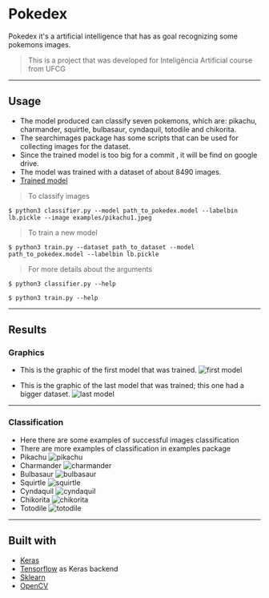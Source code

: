 # Pokedex

Pokedex it's a artificial intelligence that has as goal recognizing some pokemons images.

> This is a project that was developed for Inteligência Artificial course from UFCG

---

## Usage

- The model produced can classify seven pokemons, which are: pikachu, charmander, squirtle, bulbasaur, cyndaquil, totodile and chikorita.
- The searchimages package has some scripts that can be used for collecting images for the dataset.
- Since the trained model is too big for a commit , it will be find on google drive.
- The model was trained with a dataset of about 8490 images.
- [Trained model](https://drive.google.com/file/d/1DA2EeCIO4FF8kHjEIJm82oFO_K7hvA-r/view?usp=sharing)

> To classify images
```shell
$ python3 classifier.py --model path_to_pokedex.model --labelbin lb.pickle --image examples/pikachu1.jpeg
```

> To train a new model
```shell
$ python3 train.py --dataset path_to_dataset --model path_to_pokedex.model --labelbin lb.pickle
```

> For more details about the arguments
```
$ python3 classifier.py --help
```
```
$ python3 train.py --help
```
---

## Results

### Graphics

- This is the graphic of the first model that was trained.
 ![first model](https://github.com/thaynnara007/pokedex/blob/master/first_model_plot.png)

- This is the graphic of the last model that was trained; this one had a bigger dataset.
 ![last model](https://github.com/thaynnara007/pokedex/blob/master/last_model_plot.png)

---

### Classification

- Here there are some examples of successful images classification
- There are more examples of classification in examples package
- Pikachu
 ![pikachu](https://github.com/thaynnara007/pokedex/blob/master/examples/pikachu.png)
- Charmander
 ![charmander](https://github.com/thaynnara007/pokedex/blob/master/examples/charmander.png)
- Bulbasaur
 ![bulbasaur](https://github.com/thaynnara007/pokedex/blob/master/examples/bulbasaur.png)
- Squirtle
 ![squirtle](https://github.com/thaynnara007/pokedex/blob/master/examples/squirtle.png)
- Cyndaquil
 ![cyndaquil](https://github.com/thaynnara007/pokedex/blob/master/examples/cyndaquil2.png)
- Chikorita
 ![chikorita](https://github.com/thaynnara007/pokedex/blob/master/examples/chikorita.png)
- Totodile
 ![totodile](https://github.com/thaynnara007/pokedex/blob/master/examples/totodile.png)

---

## Built with

- [Keras](https://keras.io/)
- [Tensorflow](https://www.tensorflow.org/) as Keras backend
- [Sklearn](https://scikit-learn.org/stable/)
- [OpenCV](https://opencv.org/)

